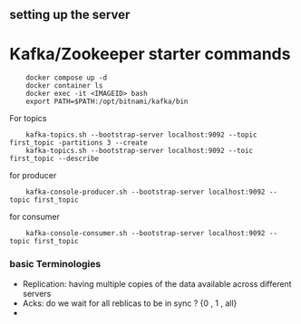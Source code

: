 ## setting up the server

# Kafka/Zookeeper starter commands
```shell
    docker compose up -d
    docker container ls
    docker exec -it <IMAGEID> bash
    export PATH=$PATH:/opt/bitnami/kafka/bin
```
For topics
```shell
    kafka-topics.sh --bootstrap-server localhost:9092 --topic first_topic -partitions 3 --create
    kafka-topics.sh --bootstrap-server localhost:9092 --toic first_topic --describe
```
for producer
```shell
    kafka-console-producer.sh --bootstrap-server localhost:9092 --topic first_topic
```

for consumer
```shell
    kafka-console-consumer.sh --bootstrap-server localhost:9092 --topic first_topic
```

### basic Terminologies

- Replication: having multiple copies of the data available across different servers
- Acks: do we wait for all reblicas to be in sync ? {0 , 1 , all}
- 